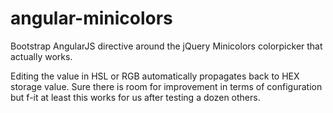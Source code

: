 # angular-minicolors
Bootstrap AngularJS directive around the jQuery Minicolors colorpicker that actually works.

Editing the value in HSL or RGB automatically propagates back to HEX storage value. Sure there is room for improvement in terms of configuration but f-it at least  this works for us after testing a dozen others.
